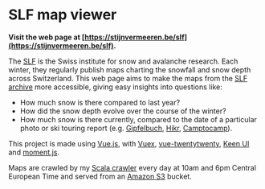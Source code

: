 # SLF map viewer

**Visit the web page at [https://stijnvermeeren.be/slf](https://stijnvermeeren.be/slf).**

The [SLF](https://www.slf.ch/en.html) is the Swiss institute for snow and avalanche research. Each winter, they regularly publish maps charting the snowfall and snow depth across Switzerland. This web page aims to make the maps from the [SLF archive](https://www.slf.ch/de/lawinenbulletin-und-schneesituation/archiv.html) more accessible, giving easy insights into questions like:

* How much snow is there compared to last year?
* How did the snow depth evolve over the course of the winter?
* How much snow is there currently, compared to the date of a particular photo or ski touring report (e.g. [Gipfelbuch](http://www.gipfelbuch.ch/gipfelbuch/verhaeltnisse), [Hikr](http://www.hikr.org/), [Camptocamp](https://www.camptocamp.org/)).

This project is made using [Vue.js](https://vuejs.org/), with [Vuex](https://github.com/vuejs/vuex), [vue-twentytwenty](https://github.com/mhayes/vue-twentytwenty), [Keen UI](https://github.com/JosephusPaye/Keen-UI) and [moment.js](https://momentjs.com/).

Maps are crawled by my [Scala crawler](https://github.com/stijnvermeeren/slf-crawler) every day at 10am and 6pm Central European Time and served from an [Amazon S3](https://aws.amazon.com/s3/) bucket.
